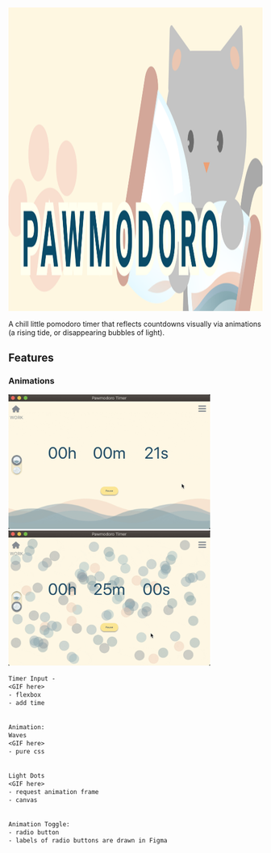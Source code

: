 <!-- ![Alt text](./readme_assets/cat_banner.png?raw=true "Pawmodoro Timer") -->
<img src="./readme_assets/cat_banner.png" height='600'/>

A chill little pomodoro timer that reflects countdowns visually via animations (a rising tide, or disappearing bubbles of light). 

## Features
<!-- --- -->

### Animations

<img src="./readme_assets/wave_animation.gif" width='400'/> <img src="./readme_assets/ball_animation.gif" width='400'/>




    Timer Input - 
    <GIF here>
    - flexbox
    - add time


    Animation:
    Waves
    <GIF here>
    - pure css


    Light Dots 
    <GIF here>
    - request animation frame
    - canvas

    
    Animation Toggle:
    - radio button
    - labels of radio buttons are drawn in Figma

    









